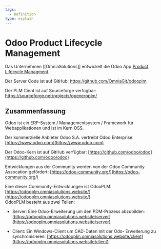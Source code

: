 ```yaml
---
tags:
  - Definition
type: explain
---
```

# Odoo Product Lifecycle Management

Das Unternehmen [[OmniaSolutions]] entwickelt die Odoo App [Product Lifecycle Managment](https://apps.odoo.com/apps/modules/15.0/plm/).

Der Server Code ist auf GitHub: <https://github.com/OmniaGit/odooplm>

Der PLM Cient ist auf Sourceforge verfügbar: <https://sourceforge.net/projects/openerpplm/>

## Zusammenfassung

Odoo ist ein ERP-System / Managementsystem / Framework für Webapplikationen und ist im Kern OSS.  

Der kommerzielle Anbieter Odoo S.A. vertreibt Odoo Enterprise: [https://www.odoo.com](https://www.odoo.com)

Der Odoo-Kern ist auf GitHub verfügbar: [https://github.com/odoo/odoo](https://github.com/odoo/odoo)

Entwicklungen aus der Community werden von der Odoo Community Assocation gefördert: [https://odoo-community.org/](https://odoo-community.org/)

Eine dieser Community-Entwicklungen ist OdooPLM: [https://odooplm.omniasolutions.website/](https://odooplm.omniasolutions.website/)  
OdooPLM besteht aus zwei Teilen:

- Server: Eine Odoo-Erweiterung um den PDM-Prozess abzubilden: [https://odooplm.omniasolutions.website/server](https://odooplm.omniasolutions.website/server)  

- Client: Ein Windows-Client um CAD-Daten mit der Odo- Erweiterung zu synchronisieren: [https://odooplm.omniasolutions.website/client](https://odooplm.omniasolutions.website/client)